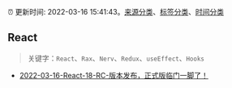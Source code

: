 :alarm_clock: 更新时间: 2022-03-16 15:41:43。[来源分类](../README.md)、[标签分类](../TAGS.md)、[时间分类](../TIMELINE.md)

## React


> 关键字：`React`、`Rax`、`Nerv`、`Redux`、`useEffect`、`Hooks`



- [2022-03-16-React-18-RC-版本发布，正式版临门一脚了！](https://toutiao.io/k/org2ar1) 